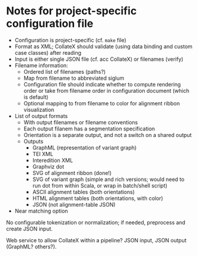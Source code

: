 # Notes for project-specific configuration file

* Configuration is project-specific (cf. `make` file)
* Format as XML; CollateX should validate (using data binding and custom case classes) after reading
* Input is either single JSON file (cf. acc CollateX) or filenames (verify)
* Filename information:
  * Ordered list of filenames (paths?)
  * Map from filename to abbreviated siglum
  * Configuration file should indicate whether to compute rendering order or 
    take from filename order in configuration document (which is default)
  * Optional mapping to from filename to color for alignment ribbon visualization
* List of output formats
  * With output filenames or filename conventions
  * Each output filanem has a segmentation specification
  * Orientation is a separate output, and not a switch on a shared output
  * Outputs
    * GraphML (representation of variant graph)
    * TEI XML
    * Interedition XML
    * Graphviz dot
    * SVG of alignment ribbon (done!) 
    * SVG of variant graph (simple and rich versions; would need to 
      run dot from within Scala, or wrap in batch/shell script)
    * ASCII alignment tables (both orientations)
    * HTML alignment tables (both orientations, with color)
    * JSON (not alignment-table JSON)
* Near matching option

No configurable tokenization or normalization; if needed, preprocess and create JSON input.

Web service to allow CollateX within a pipeline? JSON input, JSON output (GraphML? others?).